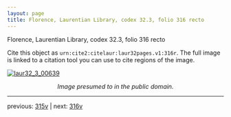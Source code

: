 ```yaml
---
layout: page
title: Florence, Laurentian Library, codex 32.3, folio 316 recto
---
```


Florence, Laurentian Library, codex 32.3, folio 316 recto

Cite this object as `urn:cite2:citelaur:laur32pages.v1:316r`.  The full image is linked to a citation tool you can use to cite regions of the image.

[![laur32_3_00639](http://www.homermultitext.org/iipsrv?IIIF=/project/homer/pyramidal/deepzoom/citelaur/laur32imgs/v1/laur32_3_00639.tif/full/800,/0/default.jpg)](http://www.homermultitext.org/ict2/?urn=urn:cite2:citelaur:laur32imgs.v1:laur32_3_00639) 

<p style="text-align: center; font-style: italic;">Image presumed to in the public domain.</p>

---

previous: [315v](../315v/) | next: [316v](../316v/)